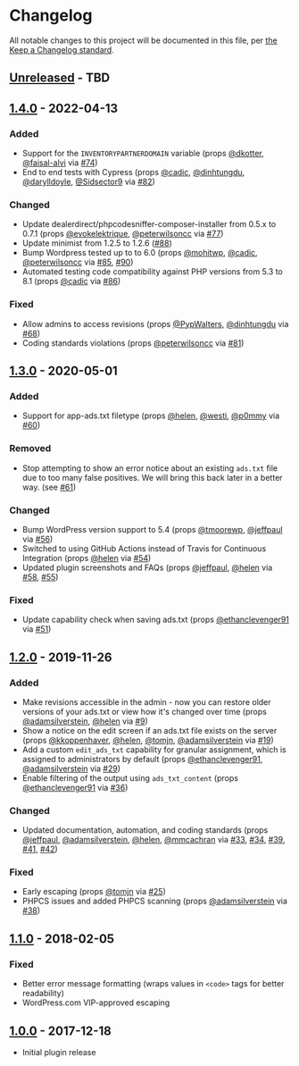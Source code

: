# Changelog

All notable changes to this project will be documented in this file, per [the Keep a Changelog standard](http://keepachangelog.com/).

## [Unreleased] - TBD

## [1.4.0] - 2022-04-13
### Added
- Support for the `INVENTORYPARTNERDOMAIN` variable (props [@dkotter](https://github.com/dkotter), [@faisal-alvi](https://github.com/faisal-alvi) via [#74](https://github.com/10up/ads-txt/pull/74))
- End to end tests with Cypress (props [@cadic](https://github.com/cadic), [@dinhtungdu](https://github.com/dinhtungdu), [@darylldoyle](https://github.com/darylldoyle), [@Sidsector9](https://github.com/Sidsector9) via [#82](https://github.com/10up/ads-txt/pull/82))

### Changed
- Update dealerdirect/phpcodesniffer-composer-installer from 0.5.x to 0.7.1 (props [@evokelektrique](http://github.com/evokelektrique), [@peterwilsoncc](http://github.com/peterwilsoncc) via [#77](https://github.com/10up/ads-txt/pull/77))
- Update minimist from 1.2.5 to 1.2.6 ([#88](https://github.com/10up/ads-txt/pull/88))
- Bump Wordpress tested up to to 6.0 (props [@mohitwp](https://github.com/mohitwp), [@cadic](https://github.com/cadic), [@peterwilsoncc](https://github.com/peterwilsoncc) via [#85](https://github.com/10up/ads-txt/pull/85), [#90](https://github.com/10up/ads-txt/pull/90))
- Automated testing code compatibility against PHP versions from 5.3 to 8.1 (props [@cadic](https://github.com/cadic) via [#86](https://github.com/10up/ads-txt/pull/86))

### Fixed
- Allow admins to access revisions (props [@PypWalters](https://github.com/PypWalters), [@dinhtungdu](https://github.com/dinhtungdu) via [#68](https://github.com/10up/ads-txt/pull/68))
- Coding standards violations (props [@peterwilsoncc](http://github.com/peterwilsoncc) via [#81](https://github.com/10up/ads-txt/pull/81))

## [1.3.0] - 2020-05-01
### Added
- Support for app-ads.txt filetype (props [@helen](https://github.com/helen), [@westi](https://github.com/westi), [@p0mmy](https://github.com/p0mmy) via [#60](https://github.com/10up/ads-txt/pull/60))

### Removed
- Stop attempting to show an error notice about an existing `ads.txt` file due to too many false positives. We will bring this back later in a better way. (see [#61](https://github.com/10up/ads-txt/issues/61))

### Changed
- Bump WordPress version support to 5.4 (props [@tmoorewp](https://github.com/tmoorewp), [@jeffpaul](https://github.com/jeffpaul) via [#56](https://github.com/10up/ads-txt/pull/56))
- Switched to using GitHub Actions instead of Travis for Continuous Integration (props [@helen](https://github.com/helen) via [#54](https://github.com/10up/ads-txt/pull/54))
- Updated plugin screenshots and FAQs (props [@jeffpaul](https://github.com/jeffpaul), [@helen](https://github.com/helen) via [#58](https://github.com/10up/ads-txt/pull/58), [#55](https://github.com/10up/ads-txt/pull/55))

### Fixed
- Update capability check when saving ads.txt (props [@ethanclevenger91](https://github.com/ethanclevenger91) via [#51](https://github.com/10up/ads-txt/pull/51))

## [1.2.0] - 2019-11-26
### Added
- Make revisions accessible in the admin - now you can restore older versions of your ads.txt or view how it's changed over time (props [@adamsilverstein](https://github.com/adamsilverstein), [@helen](https://github.com/helen) via [#9](https://github.com/10up/ads-txt/pull/9))
- Show a notice on the edit screen if an ads.txt file exists on the server (props [@kkoppenhaver](https://github.com/kkoppenhaver), [@helen](https://github.com/helen), [@tomjn](https://github.com/tomjn), [@adamsilverstein](https://github.com/adamsilverstein) via [#19](https://github.com/10up/ads-txt/pull/19))
- Add a custom `edit_ads_txt` capability for granular assignment, which is assigned to administrators by default (props [@ethanclevenger91](https://github.com/ethanclevenger91), [@adamsilverstein](https://github.com/adamsilverstein) via [#29](https://github.com/10up/ads-txt/pull/29))
- Enable filtering of the output using `ads_txt_content` (props [@ethanclevenger91](https://github.com/ethanclevenger91) via [#36](https://github.com/10up/ads-txt/pull/36))

### Changed
- Updated documentation, automation, and coding standards (props [@jeffpaul](https://github.com/jeffpaul), [@adamsilverstein](https://github.com/adamsilverstein), [@helen](https://github.com/helen), [@mmcachran](https://github.com/mmcachran) via [#33](https://github.com/10up/ads-txt/pull/33), [#34](https://github.com/10up/ads-txt/pull/34), [#39](https://github.com/10up/ads-txt/pull/39), [#41](https://github.com/10up/ads-txt/pull/41), [#42](https://github.com/10up/ads-txt/pull/42))

### Fixed
- Early escaping (props [@tomjn](https://github.com/tomjn) via [#25](https://github.com/10up/ads-txt/pull/25))
- PHPCS issues and added PHPCS scanning (props [@adamsilverstein](https://github.com/adamsilverstein) via [#38](https://github.com/10up/ads-txt/pull/38))

## [1.1.0] - 2018-02-05
### Fixed
- Better error message formatting (wraps values in `<code>` tags for better readability)
- WordPress.com VIP-approved escaping

## [1.0.0] - 2017-12-18
- Initial plugin release

[Unreleased]: https://github.com/10up/ads-txt/compare/trunk...develop
[1.4.0]: https://github.com/10up/ads-txt/compare/1.3.0...1.4.0
[1.3.0]: https://github.com/10up/ads-txt/compare/1.2.0...1.3.0
[1.2.0]: https://github.com/10up/ads-txt/compare/1.1...1.2.0
[1.1.0]: https://github.com/10up/ads-txt/compare/1.0...1.1
[1.0.0]: https://github.com/10up/ads-txt/releases/tag/1.0
